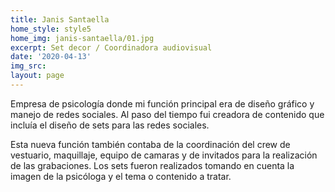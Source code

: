 ```yaml
---
title: Janis Santaella
home_style: style5
home_img: janis-santaella/01.jpg
excerpt: Set decor / Coordinadora audiovisual
date: '2020-04-13'
img_src: 
layout: page
---
```


Empresa de psicología donde mi función principal era de diseño gráfico y manejo de redes sociales. Al paso del tiempo fui creadora de contenido que incluía el diseño de sets para las redes sociales.

Esta nueva función también contaba de la coordinación del crew de vestuario, maquillaje, equipo de camaras y de invitados para la realización de las grabaciones. Los sets fueron realizados tomando en cuenta la imagen de la psicóloga y el tema o contenido a tratar.